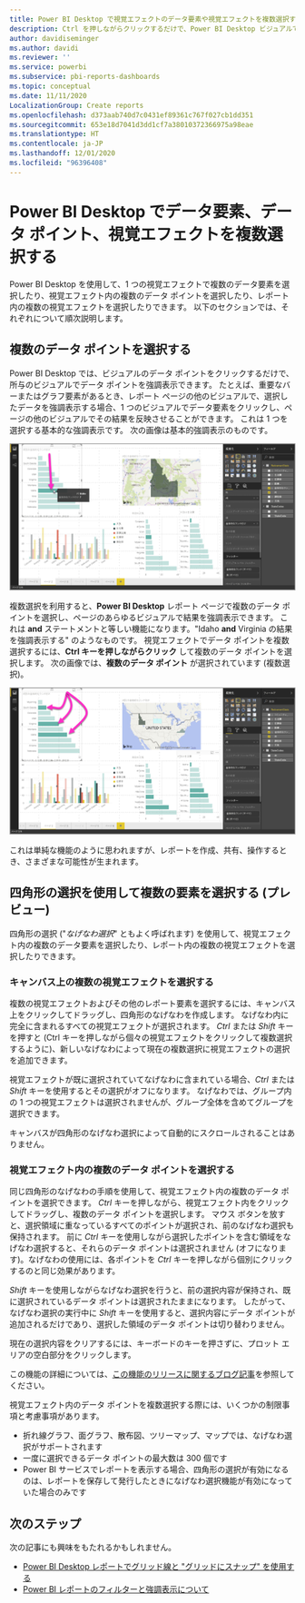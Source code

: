 ```yaml
---
title: Power BI Desktop で視覚エフェクトのデータ要素や視覚エフェクトを複数選択する
description: Ctrl を押しながらクリックするだけで、Power BI Desktop ビジュアルで複数のデータ ポイントを選択できます。
author: davidiseminger
ms.author: davidi
ms.reviewer: ''
ms.service: powerbi
ms.subservice: pbi-reports-dashboards
ms.topic: conceptual
ms.date: 11/11/2020
LocalizationGroup: Create reports
ms.openlocfilehash: d373aab740d7c0431ef89361c767f027cb1dd351
ms.sourcegitcommit: 653e18d7041d3dd1cf7a38010372366975a98eae
ms.translationtype: HT
ms.contentlocale: ja-JP
ms.lasthandoff: 12/01/2020
ms.locfileid: "96396408"
---
```

# <a name="multi-select-data-elements-data-points-and-visuals-in-power-bi-desktop"></a>Power BI Desktop でデータ要素、データ ポイント、視覚エフェクトを複数選択する

Power BI Desktop を使用して、1 つの視覚エフェクトで複数のデータ要素を選択したり、視覚エフェクト内の複数のデータ ポイントを選択したり、レポート内の複数の視覚エフェクトを選択したりできます。 以下のセクションでは、それぞれについて順次説明します。

## <a name="select-multiple-data-points"></a>複数のデータ ポイントを選択する

Power BI Desktop では、ビジュアルのデータ ポイントをクリックするだけで、所与のビジュアルでデータ ポイントを強調表示できます。 たとえば、重要なバーまたはグラフ要素があるとき、レポート ページの他のビジュアルで、選択したデータを強調表示する場合、1 つのビジュアルでデータ要素をクリックし、ページの他のビジュアルでその結果を反映させることができます。 これは 1 つを選択する基本的な強調表示です。 次の画像は基本的強調表示のものです。 

![1 つのデータ ポイントが選択されている](media/desktop-multi-select/multi-select_01.png)

複数選択を利用すると、**Power BI Desktop** レポート ページで複数のデータ ポイントを選択し、ページのあらゆるビジュアルで結果を強調表示できます。 これは **and** ステートメントと等しい機能になります。"Idaho **and** Virginia の結果を強調表示する" のようなものです。 視覚エフェクトでデータ ポイントを複数選択するには、**Ctrl キーを押しながらクリック** して複数のデータ ポイントを選択します。 次の画像では、**複数のデータ ポイント** が選択されています (複数選択)。

![複数のデータ ポイントが選択されている](media/desktop-multi-select/multi-select_02.png)

これは単純な機能のように思われますが、レポートを作成、共有、操作するとき、さまざまな可能性が生まれます。 

## <a name="select-multiple-elements-using-rectangle-select-preview"></a>四角形の選択を使用して複数の要素を選択する (プレビュー)

四角形の選択 ("*なげなわ選択*" ともよく呼ばれます) を使用して、視覚エフェクト内の複数のデータ要素を選択したり、レポート内の複数の視覚エフェクトを選択したりできます。 

### <a name="select-multiple-visuals-on-the-canvas"></a>キャンバス上の複数の視覚エフェクトを選択する

複数の視覚エフェクトおよびその他のレポート要素を選択するには、キャンバス上をクリックしてドラッグし、四角形のなげなわを作成します。 なげなわ内に完全に含まれるすべての視覚エフェクトが選択されます。 *Ctrl* または *Shift* キーを押すと (Ctrl キーを押しながら個々の視覚エフェクトをクリックして複数選択するように)、新しいなげなわによって現在の複数選択に視覚エフェクトの選択を追加できます。 

視覚エフェクトが既に選択されていてなげなわに含まれている場合、*Ctrl* または *Shift* キーを使用するとその選択がオフになります。 なげなわでは、グループ内の 1 つの視覚エフェクトは選択されませんが、グループ全体を含めてグループを選択できます。

キャンバスが四角形のなげなわ選択によって自動的にスクロールされることはありません。 

### <a name="select-multiple-data-points-in-a-visual"></a>視覚エフェクト内の複数のデータ ポイントを選択する

同じ四角形のなげなわの手順を使用して、視覚エフェクト内の複数のデータ ポイントを選択できます。 *Ctrl* キーを押しながら、視覚エフェクト内をクリックしてドラッグし、複数のデータ ポイントを選択します。 マウス ボタンを放すと、選択領域に重なっているすべてのポイントが選択され、前のなげなわ選択も保持されます。 前に *Ctrl* キーを使用しながら選択したポイントを含む領域をなげなわ選択すると、それらのデータ ポイントは選択されません (オフになります)。なげなわの使用には、各ポイントを *Ctrl* キーを押しながら個別にクリックするのと同じ効果があります。 

*Shift* キーを使用しながらなげなわ選択を行うと、前の選択内容が保持され、既に選択されているデータ ポイントは選択されたままになります。 したがって、なげなわ選択の実行中に *Shift* キーを使用すると、選択内容にデータ ポイントが追加されるだけであり、選択した領域のデータ ポイントは切り替わりません。

現在の選択内容をクリアするには、キーボードのキーを押さずに、プロット エリアの空白部分をクリックします。

この機能の詳細については、[この機能のリリースに関するブログ記事](https://powerbi.microsoft.com/blog/power-bi-desktop-august-2020-feature-summary/#_Data_point)を参照してください。

視覚エフェクト内のデータ ポイントを複数選択する際には、いくつかの制限事項と考慮事項があります。

* 折れ線グラフ、面グラフ、散布図、ツリーマップ、マップでは、なげなわ選択がサポートされます
* 一度に選択できるデータ ポイントの最大数は 300 個です
* Power BI サービスでレポートを表示する場合、四角形の選択が有効になるのは、レポートを保存して発行したときになげなわ選択機能が有効になっていた場合のみです

## <a name="next-steps"></a>次のステップ

次の記事にも興味をもたれるかもしれません。

* [Power BI Desktop レポートでグリッド線と "グリッドにスナップ" を使用する](desktop-gridlines-snap-to-grid.md)
* [Power BI レポートのフィルターと強調表示について](power-bi-reports-filters-and-highlighting.md)

